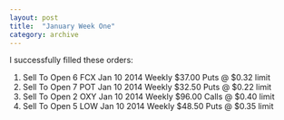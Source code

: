```yaml
---
layout: post
title:  "January Week One"
category: archive
---
```


I successfully filled these orders:

1. Sell To Open 6 FCX Jan 10 2014 Weekly $37.00 Puts @ $0.32 limit
1. Sell To Open 7 POT Jan 10 2014 Weekly $32.50 Puts @ $0.22 limit
1. Sell To Open 2 OXY Jan 10 2014 Weekly $96.00 Calls @ $0.40 limit
1. Sell To Open 5 LOW Jan 10 2014 Weekly $48.50 Puts @ $0.35 limit